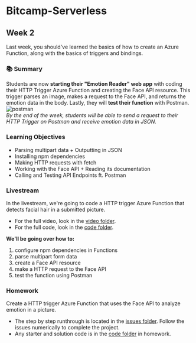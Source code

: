 # Bitcamp-Serverless
## **Week 2**

Last week, you should've learned the basics of how to create an Azure Function, along with the basics of triggers and bindings.

### 📚 **Summary**

Students are now **starting their "Emotion Reader" web app** with coding their HTTP Trigger Azure Function and creating the Face API resource. This trigger parses an image, makes a request to the Face API, and returns the emotion data in the body. Lastly, they will **test their function** with Postman. <br />
![postman](https://user-images.githubusercontent.com/69332964/102019491-e808ee00-3d41-11eb-8101-fb4c30203a9a.gif)
<br />*By the end of the week, students will be able to send a request to their HTTP Trigger on Postman and receive emotion data in JSON.*

### **Learning Objectives**

- Parsing multipart data + Outputting in JSON
- Installing npm dependencies
- Making HTTP requests with fetch
- Working with the Face API + Reading its documentation
- Calling and Testing API Endpoints ft. Postman

### **Livestream**

In the livestream, we're going to code a HTTP trigger Azure Function that detects facial hair in a submitted picture.

- For the full video, look in the [video folder](https://github.com/emsesc/bitcamp-serverless/blob/master/week2/livestream/videos).
- For the full code, look in the [code folder](https://github.com/emsesc/bitcamp-serverless/blob/master/week2/livestream/code).

**We'll be going over how to:**

1. configure npm dependencies in Functions
2. parse multipart form data
3. create a Face API resource
4. make a HTTP request to the Face API
5. test the function using Postman

### Homework
Create a HTTP trigger Azure Function that uses the Face API to analyze emotion in a picture. 
- The step by step runthrough is located in the [issues folder](homework/issues). Follow the issues numerically to complete the project. 
- Any starter and solution code is in the [code folder](homework/code) in homework.
